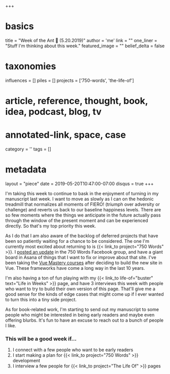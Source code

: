 +++
# basics
title     		 	= "Week of the Ant 🐜 (5.20.2019)"
author    		 	= 'me'
link      		 	= ""
one_liner 		 	= "Stuff I'm thinking about this week."
featured_image 	= "" 
belief_delta   	= false

# taxonomies
influences		 	= []
piles     		 	= []
projects			 	= ['750-words', 'the-life-of']

# article, reference, thought, book, idea, podcast, blog, tv
# annotated-link, space, case
category  		 	= ''
tags					 	= []

# metadata
layout	    	 	= "piece"
date      		 	= 2019-05-20T10:47:00-07:00
disqus    		 	= true
+++

I'm taking this week to continue to bask in the enjoyment of turning in my manuscript last week. I want to move as slowly as I can on the hedonic treadmill that normalizes all moments of FIERO! (triumph over adversity or challenge) and reverts us back to our baseline happiness levels. There are so few moments where the things we anticipate in the future actually pass through the window of the present moment and can be experienced directly. So that's my top priority this week.

As I do that I am also aware of the backlog of deferred projects that have been so patiently waiting for a chance to be considered. The one I'm currently most excited about returning to is {{< link_to project="750 Words" >}}. I <a href="https://www.facebook.com/750words/posts/10157598700234274" target="_blank">posted an update</a> in the 750 Words Facebook group, and have a giant board in Asana of things that I want to fix or improve about that site. I've been taking the <a href="https://www.vuemastery.com/courses" target="_blank">Vue Mastery courses</a> after deciding to build the new site in Vue. These frameworks have come a long way in the last 10 years.

I'm also having a ton of fun playing with my {{< link_to life-of="buster" text="Life in Weeks" >}} page, and have 3 interviews this week with people who want to try to build their own version of this page. That'll give me a good sense for the kinds of edge cases that might come up if I ever wanted to turn this into a tiny side project.

As for book-related work, I'm starting to send out my manuscript to some people who might be interested in being early readers and maybe even offering blurbs. It's fun to have an excuse to reach out to a bunch of people I like.

### This will be a good week if...

1. I connect with a few people who want to be early readers
2. I start making a plan for {{< link_to project="750 Words" >}} development
3. I interview a few people for {{< link_to project="The Life Of" >}} pages
